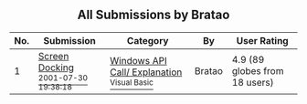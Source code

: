 ﻿<div align="center">

## All Submissions by Bratao

</div>

No.  | Submission | Category | By   | User Rating
---- | ---------- | -------- | ---- | -----------
1 | [Screen Docking<br /><sup>2001-07-30 19:38:18</sup>](https://github.com/Planet-Source-Code/bratao-screen-docking__1-25672) | [Windows API Call/ Explanation<br /><sup>Visual Basic</sup>](../ByCategory/windows-api-call-explanation__1-39.md) | Bratao | 4.9 (89 globes from 18 users)
